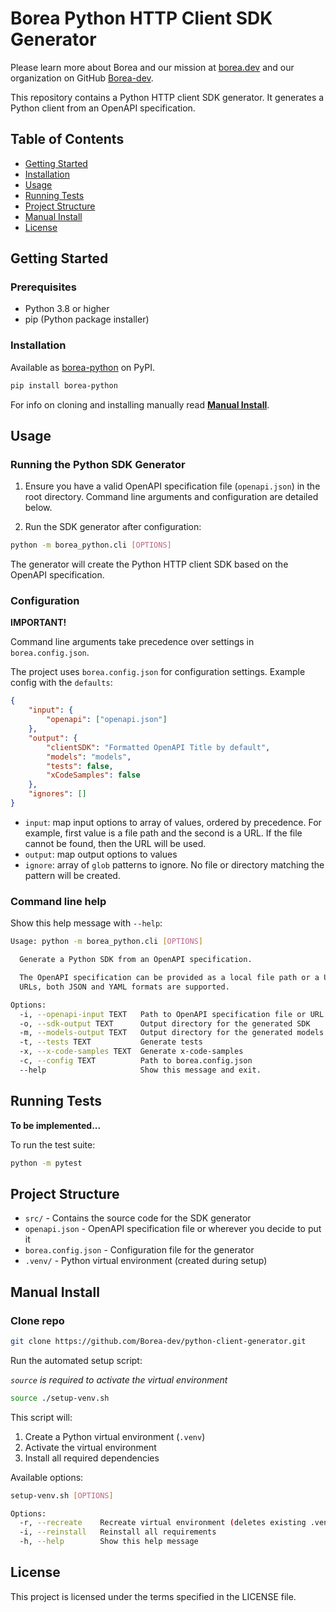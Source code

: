 # Borea Python HTTP Client SDK Generator

Please learn more about Borea and our mission at [borea.dev](https://borea.dev) and our organization on GitHub [Borea-dev](https://github.com/Borea-dev).

This repository contains a Python HTTP client SDK generator. It generates a Python client from an OpenAPI specification.

## Table of Contents

-   [Getting Started](#getting-started)
-   [Installation](#installation)
-   [Usage](#usage)
-   [Running Tests](#running-tests)
-   [Project Structure](#project-structure)
-   [Manual Install](#manual-install)
-   [License](#license)

## Getting Started <a id="getting-started"></a>

### Prerequisites

-   Python 3.8 or higher
-   pip (Python package installer)

### Installation <a id="installation"></a>

Available as [borea-python](https://pypi.org/project/borea-python/) on PyPI.

```bash
pip install borea-python
```

For info on cloning and installing manually read [**Manual Install**](#manual-install).

## Usage <a id="usage"></a>

### Running the Python SDK Generator

1. Ensure you have a valid OpenAPI specification file (`openapi.json`) in the root directory. Command line arguments and configuration are detailed below.

2. Run the SDK generator after configuration:

```bash
python -m borea_python.cli [OPTIONS]
```

The generator will create the Python HTTP client SDK based on the OpenAPI specification.

### Configuration

**IMPORTANT!**

Command line arguments take precedence over settings in `borea.config.json`.

The project uses `borea.config.json` for configuration settings. Example config with the `defaults`:

```json
{
	"input": {
		"openapi": ["openapi.json"]
	},
	"output": {
		"clientSDK": "Formatted OpenAPI Title by default",
		"models": "models",
		"tests": false,
		"xCodeSamples": false
	},
	"ignores": []
}
```

-   `input`: map input options to array of values, ordered by precedence. For example, first value is a file path and the second is a URL. If the file cannot be found, then the URL will be used.
-   `output`: map output options to values
-   `ignore`: array of `glob` patterns to ignore. No file or directory matching the pattern will be created.

### Command line help

Show this help message with `--help`:

```bash
Usage: python -m borea_python.cli [OPTIONS]

  Generate a Python SDK from an OpenAPI specification.

  The OpenAPI specification can be provided as a local file path or a URL. For
  URLs, both JSON and YAML formats are supported.

Options:
  -i, --openapi-input TEXT   Path to OpenAPI specification file or URL
  -o, --sdk-output TEXT      Output directory for the generated SDK
  -m, --models-output TEXT   Output directory for the generated models
  -t, --tests TEXT           Generate tests
  -x, --x-code-samples TEXT  Generate x-code-samples
  -c, --config TEXT          Path to borea.config.json
  --help                     Show this message and exit.
```

## Running Tests <a id="running-tests"></a>

**To be implemented...**

To run the test suite:

```bash
python -m pytest
```

## Project Structure <a id="project-structure"></a>

-   `src/` - Contains the source code for the SDK generator
-   `openapi.json` - OpenAPI specification file or wherever you decide to put it
-   `borea.config.json` - Configuration file for the generator
-   `.venv/` - Python virtual environment (created during setup)

## Manual Install <a id="manual-install"></a>

### Clone repo

```bash
git clone https://github.com/Borea-dev/python-client-generator.git
```

Run the automated setup script:

_`source` is required to activate the virtual environment_

```bash
source ./setup-venv.sh
```

This script will:

1. Create a Python virtual environment (`.venv`)
2. Activate the virtual environment
3. Install all required dependencies

Available options:

```bash
setup-venv.sh [OPTIONS]

Options:
  -r, --recreate    Recreate virtual environment (deletes existing .venv)
  -i, --reinstall   Reinstall all requirements
  -h, --help        Show this help message
```

## License <a id="license"></a>

This project is licensed under the terms specified in the LICENSE file.
